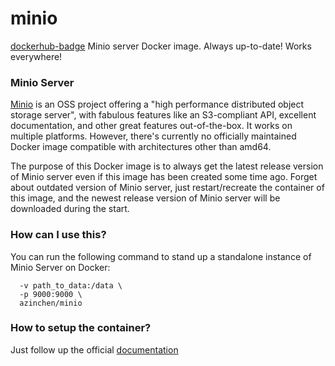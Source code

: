 # minio
[dockerhub-badge]
Minio server Docker image. Always up-to-date! Works everywhere!

### Minio Server

[Minio][minio-home] is an OSS project offering a "high performance distributed object storage server", with fabulous features like an S3-compliant API, excellent documentation, and other great features out-of-the-box. It works on multiple platforms. However, there's currently no officially maintained Docker image compatible with architectures other than amd64.

The purpose of this Docker image is to always get the latest release version of Minio server even if this image has been created some time ago. Forget about outdated version of Minio server, just restart/recreate the container of this image, and the newest release version of Minio server will be downloaded during the start.

### How can I use this?

You can run the following command to stand up a standalone instance of Minio Server on Docker:

```docker run \
  -v path_to_data:/data \
  -p 9000:9000 \
  azinchen/minio
```

### How to setup the container?

Just follow up the official [documentation][minio-docs]

[dockerhub-badge]: https://img.shields.io/docker/pulls/azinchen/minio?style=flat-square
[dockerhub-link]: https://hub.docker.com/repository/docker/azinchen/minio
[minio-home]: https://min.io
[minio-docs]: https://docs.min.io/